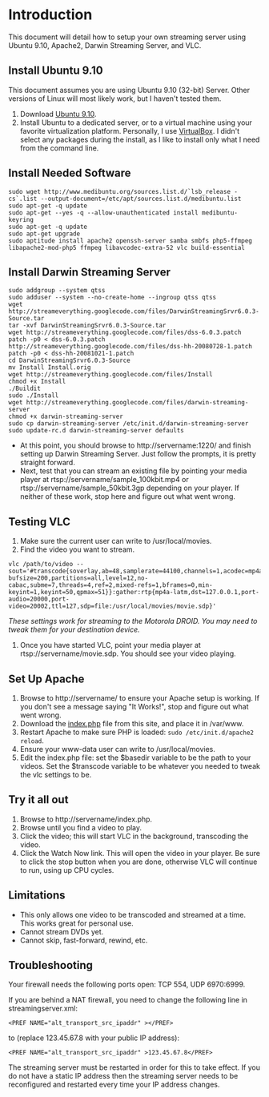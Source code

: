 # Introduction #

This document will detail how to setup your own streaming server using Ubuntu 9.10, Apache2, Darwin Streaming Server, and VLC.


## Install Ubuntu 9.10 ##

This document assumes you are using Ubuntu 9.10 (32-bit) Server.  Other versions of Linux will most likely work, but I haven't tested them.

  1. Download [Ubuntu 9.10](http://www.ubuntu.com/getubuntu/download).
  1. Install Ubuntu to a dedicated server, or to a virtual machine using your favorite virtualization platform.  Personally, I use [VirtualBox](http://www.virtualbox.org).  I didn't select any packages during the install, as I like to install only what I need from the command line.

## Install Needed Software ##

```
sudo wget http://www.medibuntu.org/sources.list.d/`lsb_release -cs`.list --output-document=/etc/apt/sources.list.d/medibuntu.list
sudo apt-get -q update
sudo apt-get --yes -q --allow-unauthenticated install medibuntu-keyring
sudo apt-get -q update
sudo apt-get upgrade
sudo aptitude install apache2 openssh-server samba smbfs php5-ffmpeg libapache2-mod-php5 ffmpeg libavcodec-extra-52 vlc build-essential
```

## Install Darwin Streaming Server ##

```
sudo addgroup --system qtss
sudo adduser --system --no-create-home --ingroup qtss qtss
wget http://streameverything.googlecode.com/files/DarwinStreamingSrvr6.0.3-Source.tar
tar -xvf DarwinStreamingSrvr6.0.3-Source.tar
wget http://streameverything.googlecode.com/files/dss-6.0.3.patch
patch -p0 < dss-6.0.3.patch
http://streameverything.googlecode.com/files/dss-hh-20080728-1.patch
patch -p0 < dss-hh-20081021-1.patch
cd DarwinStreamingSrvr6.0.3-Source
mv Install Install.orig
wget http://streameverything.googlecode.com/files/Install
chmod +x Install
./Buildit
sudo ./Install
wget http://streameverything.googlecode.com/files/darwin-streaming-server
chmod +x darwin-streaming-server
sudo cp darwin-streaming-server /etc/init.d/darwin-streaming-server
sudo update-rc.d darwin-streaming-server defaults
```

  * At this point, you should browse to http://servername:1220/ and finish setting up Darwin Streaming Server. Just follow the prompts, it is pretty straight forward.
  * Next, test that you can stream an existing file by pointing your media player at rtsp://servername/sample\_100kbit.mp4 or rtsp://servername/sample\_50kbit.3gp depending on your player.  If neither of these work, stop here and figure out what went wrong.

## Testing VLC ##

  1. Make sure the current user can write to /usr/local/movies.
  1. Find the video you want to stream.
```
vlc /path/to/video --sout='#transcode{soverlay,ab=48,samplerate=44100,channels=1,acodec=mp4a,vcodec=h264,width=512,height=288,vfilter=\"canvas{width=512,height=288,aspect=16:9}\",fps=25,vb=384,venc=x264{vbv-bufsize=200,partitions=all,level=12,no-cabac,subme=7,threads=4,ref=2,mixed-refs=1,bframes=0,min-keyint=1,keyint=50,qpmax=51}}:gather:rtp{mp4a-latm,dst=127.0.0.1,port-audio=20000,port-video=20002,ttl=127,sdp=file:/usr/local/movies/movie.sdp}'
```
_These settings work for streaming to the Motorola DROID.  You may need to tweak them for your destination device._
  1. Once you have started VLC, point your media player at rtsp://servername/movie.sdp.  You should see your video playing.

## Set Up Apache ##
  1. Browse to http://servername/ to ensure your Apache setup is working. If you don't see a message saying "It Works!", stop and figure out what went wrong.
  1. Download the [index.php](http://code.google.com/p/streameverything/source/browse/trunk/index.php) file from this site, and place it in /var/www.
  1. Restart Apache to make sure PHP is loaded: `sudo /etc/init.d/apache2 reload`.
  1. Ensure your www-data user can write to /usr/local/movies.
  1. Edit the index.php file: set the $basedir variable to be the path to your videos.  Set the $transcode variable to be whatever you needed to tweak the vlc settings to be.

## Try it all out ##

  1. Browse to http://servername/index.php.
  1. Browse until you find a video to play.
  1. Click the video; this will start VLC in the background, transcoding the video.
  1. Click the Watch Now link.  This will open the video in your player.  Be sure to click the stop button when you are done, otherwise VLC will continue to run, using up CPU cycles.

## Limitations ##

  * This only allows one video to be transcoded and streamed at a time.  This works great for personal use.
  * Cannot stream DVDs yet.
  * Cannot skip, fast-forward, rewind, etc.

## Troubleshooting ##

Your firewall needs the following ports open: TCP 554, UDP 6970:6999.

If you are behind a NAT firewall, you need to change the following line in streamingserver.xml:
```
<PREF NAME="alt_transport_src_ipaddr" ></PREF>
```
to (replace 123.45.67.8 with your public IP address):
```
<PREF NAME="alt_transport_src_ipaddr" >123.45.67.8</PREF>
```
The streaming server must be restarted in order for this to take effect.  If you do not have a static IP address then the streaming server needs to be reconfigured and restarted every time your IP address changes.